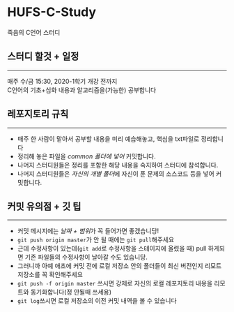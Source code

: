 # HUFS-C-Study
죽음의 C언어 스터디

## 스터디 할것 + 일정 
---  
매주 수/금 15:30, 2020-1학기 개강 전까지  
C언어의 기초+심화 내용과 알고리즘을(가능한) 공부합니다

## 레포지토리 규칙  
---  
- 매주 한 사람이 맡아서 공부할 내용을 미리 예습해놓고, 핵심을 txt파일로 정리합니다  
- 정리해 놓은 파일을 *common 폴더에 넣어* 커밋합니다.
- 나머지 스터디원들은 정리를 포함한 해당 내용을 숙지하여 스터디에 참석합니다.
- 나머지 스터디원들은 *자신의 개별 폴더*에 자신이 푼 문제의 소스코드 등을 넣어 커밋합니다.

## 커밋 유의점 + 깃 팁
---
- 커밋 메시지에는 *날짜 + 범위*가 꼭 들어가면 좋겠습니당!  
- `git push origin master`가 안 될 때에는 `git pull`해주세요  
- 근데 수정사항이 있는데(`git add`로 수정사항을 스테이지에 올렸을 때) pull 하게되면 기존 파일들의 수정사항이 날아갈 수도 있습니당.
- 그러니까 아예 애초에 커밋 전에 로컬 저장소 안의 폴더들이 최신 버전인지 리모트 저장소를 꼭 확인해주세요  
- `git push -f origin master` 쓰시면 강제로 자신의 로컬 레포지토리 내용을 리모트와 동기화합니다(정 안될때 쓰세용)   
- `git log`쓰시면 로컬 저장소의 이전 커밋 내역을 볼 수 있습니다  


